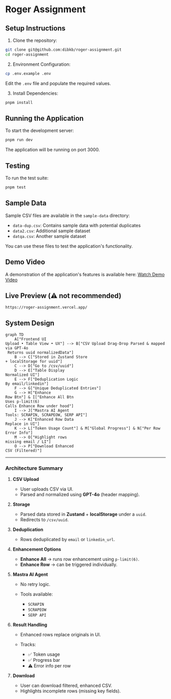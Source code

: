 # Roger Assignment

## Setup Instructions

1. Clone the repository:

```bash
git clone git@github.com:dibkb/roger-assignment.git
cd roger-assignment
```

2. Environment Configuration:

```bash
cp .env.example .env
```

Edit the `.env` file and populate the required values.

3. Install Dependencies:

```bash
pnpm install
```

## Running the Application

To start the development server:

```bash
pnpm run dev
```

The application will be running on port 3000.

## Testing

To run the test suite:

```bash
pnpm test
```

## Sample Data

Sample CSV files are available in the `sample-data` directory:

- `data-dup.csv`: Contains sample data with potential duplicates
- `data2.csv`: Additional sample dataset
- `datqa.csv`: Another sample dataset

You can use these files to test the application's functionality.

## Demo Video

A demonstration of the application's features is available here:
[Watch Demo Video](https://www.loom.com/share/21e250bde51c4ee08fc9ecbd7a7adc47?sid=d027e385-82e0-4ab6-8486-43011783a661)

## Live Preview (⚠️ not recommended)

```
https://roger-assignment.vercel.app/
```

## System Design

```mermaid
graph TD
    A["Frontend UI
Upload • Table View • UX"] --> B["CSV Upload Drag-Drop Parsed & mapped via GPT-4o
 Returns uuid normalizedData"]
    B --> C["Stored in Zustand Store
+ localStorage for uuid"]
    C --> D["Go to /csv/uuid"]
    D --> E["Table Display
Normalized UI"]
    E --> F["Deduplication Logic
By email/linkedin"]
    F --> G["Unique Deduplicated Entries"]
    G --> H["Enhance
Row Btn"] & I["Enhance All Btn
Uses p-limit(6)
Calls Enhance Row under hood"]
    I --> J["Mastra AI Agent
Tools: SCRAPIN, SCRAPEOW, SERP API"]
    J --> K["Enhanced Row Data
Replace in UI"]
    K --> L["Token Usage Count"] & M["Global Progress"] & N["Per Row Error Info"]
    M --> O["Highlight rows
missing email / LI"]
    O --> P["Download Enhanced
CSV (Filtered)"]
```

---

### Architecture Summary

1. **CSV Upload**

   - User uploads CSV via UI.
   - Parsed and normalized using **GPT-4o** (header mapping).

2. **Storage**

   - Parsed data stored in **Zustand** + **localStorage** under a `uuid`.
   - Redirects to `/csv/uuid`.

3. **Deduplication**

   - Rows deduplicated by `email` or `linkedin_url`.

4. **Enhancement Options**

   - **Enhance All** → runs row enhancement using `p-limit(6)`.
   - **Enhance Row** → can be triggered individually.

5. **Mastra AI Agent**

   - No retry logic.
   - Tools available:

     - `SCRAPIN`
     - `SCRAPEOW`
     - `SERP API`

6. **Result Handling**

   - Enhanced rows replace originals in UI.
   - Tracks:

     - ✅ Token usage
     - ✅ Progress bar
     - ⚠️ Error info per row

7. **Download**

   - User can download filtered, enhanced CSV.
   - Highlights incomplete rows (missing key fields).
